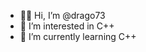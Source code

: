 - 🖖🏻 Hi, I’m @drago73
- 👀 I’m interested in C++
- 🌱 I’m currently learning C++

<!---
drago73/drago73 is a ✨ special ✨ repository because its `README.md` (this file) appears on your GitHub profile.
You can click the Preview link to take a look at your changes.
--->
